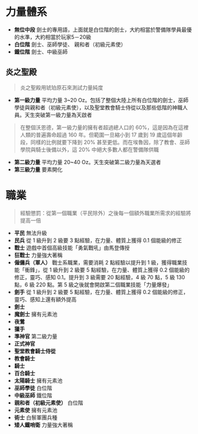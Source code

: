 # 力量體系

- **無位中段** 劍士的專用語，上面就是白位階的劍士，大約相當於警備隊學員最優的水準，大約相當於玩家5－20級
- **白位階** 劍士、巫師學徒、 親和者（初級元素使）
- **鐵位階** 劍士、中級巫師

## 炎之聖殿

> 炎之聖殿用琥珀原石來測試力量純度

- **第一級力量** 平均力量 3~20 Oz。包括了整個大陸上所有白位階的劍士，巫師學徒與親和者（初級元素使），以及聖堂教會騎士侍從以及那些低階的神職人員。天生突破第一級力量為天啟者

> 在整個沃恩德，第一級力量的擁有者超過總人口的 60%，這是因為在這裡人類的普遍壽命超過 160 年。但範圍一旦縮小到 17 歲到 19 歲這個年齡段，同樣的比例就要下降到 20% 甚至更低。而在埃魯因，除了教會、巫師學院與騎士後備以外，這 20% 中絕大多數人都在警備隊供職

- **第二級力量** 平均力量 20~40 Oz。天生突破第二級力量為天選者
- **第三級力量** 要素開化

# 職業

> 經驗懲罰：從第一個職業（平民除外）之後每一個額外職業所需求的經驗將提高一倍

- **平民** 無法升級
- **民兵** 從 1 級升到 2 級要 3 點經驗，在力量、體質上獲得 0.1 個能級的修正
- **戰士** 遊戲中首個高級技能「勇氣戰吼」由馬登傳授
- **狂戰士** 力量強大著稱
- **僱傭兵（軍人）** 戰士系職業，需要消耗 2 點經驗以提升到 1 級，獲得職業技能「衝鋒」，從 1 級升到 2 級要 5 點經驗，在力量、體質上獲得 0.2 個能級的修正，靈巧、感知 0.1。提升到 3 級需要 20 點經驗，4 級 70 點，5 級 130 點，6 級 220 點。第 5 級之後就會開啟第二個職業技能「力量爆發」
- **劍手** 從 1 級升到 2 級要 5 點經驗，在力量、體質上獲得 0.2 個能級的修正，靈巧、感知上還有額外提高
- **劍士**
- **魔劍士** 擁有元素池
- **夜鶯**
- **獵手**
- **準神官** 第二級力量
- **正式神官**
- **聖堂教會騎士侍從**
- **教會騎士**
- **騎士**
- **百合騎士**
- **太陽騎士** 擁有元素池
- **巫師學徒** 白位階
- **中級巫師** 鐵位階
- **親和者（初級元素使）** 白位階
- **元素使** 擁有元素池
- **術士** 白鬃軍團兵種
- **矮人鐵哨衛** 力量強大著稱
